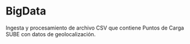 # BigData

Ingesta y procesamiento de archivo CSV que contiene Puntos de Carga SUBE con datos de geolocalización.

